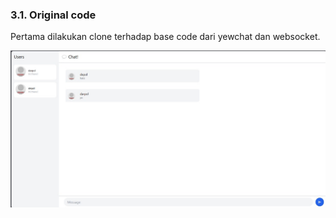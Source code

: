 ### 3.1. Original code

Pertama dilakukan clone terhadap base code dari yewchat dan websocket.

![alt text](ss1.jpg)
